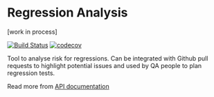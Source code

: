 # Regression Analysis
[work in process]

[![Build Status](https://travis-ci.org/vanils/regression-analysis.svg?branch=master)](https://travis-ci.org/vanils/regression-analysis)
[![codecov](https://codecov.io/gh/vanils/regression-analysis/branch/master/graph/badge.svg)](https://codecov.io/gh/vanils/regression-analysis)

Tool to analyse risk for regressions. Can be integrated with Github pull requests to highlight potential issues and used by QA people to plan regression tests.

Read more from [API documentation](https://vanils.github.io/regression-analysis/)
